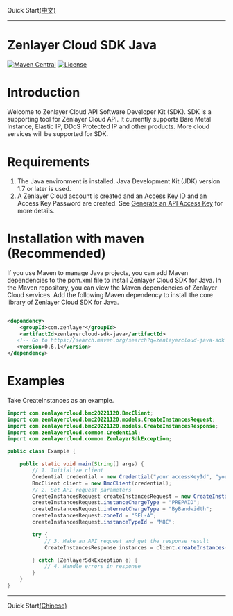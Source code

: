 Quick Start[(中文)](./README-CN.md)

--- 

# Zenlayer Cloud SDK Java

[![Maven Central](https://img.shields.io/maven-central/v/com.zenlayer/zenlayercloud-sdk-java.svg?label=Maven%20Central)](https://search.maven.org/search?q=g:com.zenlayer%20AND%20a:zenlayercloud-sdk-java)
[![License](https://img.shields.io/badge/license-Apache%202-4EB1BA.svg)](https://www.apache.org/licenses/LICENSE-2.0.html)

# Introduction

Welcome to Zenlayer Cloud API Software Developer Kit (SDK). SDK is a supporting tool for Zenlayer Cloud API. It currently supports Bare
Metal Instance, Elastic IP, DDoS Protected IP and other products. More cloud services will be supported for SDK.

# Requirements

1. The Java environment is installed. Java Development Kit (JDK) version 1.7 or later is used.
2. A Zenlayer Cloud account is created and an Access Key ID and an Access Key Password are created.
   See [Generate an API Access Key](https://docs.console.zenlayer.com/welcome/platform/team-management/generate-an-api-access-key) for more
   details.

# Installation with maven (Recommended)

If you use Maven to manage Java projects, you can add Maven dependencies to the pom.xml file to install Zenlayer Cloud SDK for Java. In the
Maven repository, you can view the Maven dependencies of Zenlayer Cloud services.
Add the following Maven dependency to install the core library of Zenlayer Cloud SDK for Java.

```xml

<dependency>
    <groupId>com.zenlayer</groupId>
    <artifactId>zenlayercloud-sdk-java</artifactId>
   <!-- Go to https://search.maven.org/search?q=zenlayercloud-java-sdk to check all new versions. The latest version: -->
   <version>0.6.1</version>
</dependency>

```

# Examples

Take CreateInstances as an example.

```java
import com.zenlayercloud.bmc20221120.BmcClient;
import com.zenlayercloud.bmc20221120.models.CreateInstancesRequest;
import com.zenlayercloud.bmc20221120.models.CreateInstancesResponse;
import com.zenlayercloud.common.Credential;
import com.zenlayercloud.common.ZenlayerSdkException;

public class Example {

    public static void main(String[] args) {
        // 1. Initialize client
        Credential credential = new Credential("your accessKeyId", "your accessKey password");
        BmcClient client = new BmcClient(credential);
        // 2. Set API request parameters
        CreateInstancesRequest createInstancesRequest = new CreateInstancesRequest();
        createInstancesRequest.instanceChargeType = "PREPAID";
        createInstancesRequest.internetChargeType = "ByBandwidth";
        createInstancesRequest.zoneId = "SEL-A";
        createInstancesRequest.instanceTypeId = "M8C";

        try {
            // 3. Make an API request and get the response result
            CreateInstancesResponse instances = client.createInstances(createInstancesRequest);

        } catch (ZenlayerSdkException e) {
            // 4. Handle errors in response
        }
    }
}
```

---
Quick Start[(Chinese)](./README-CN.md)

